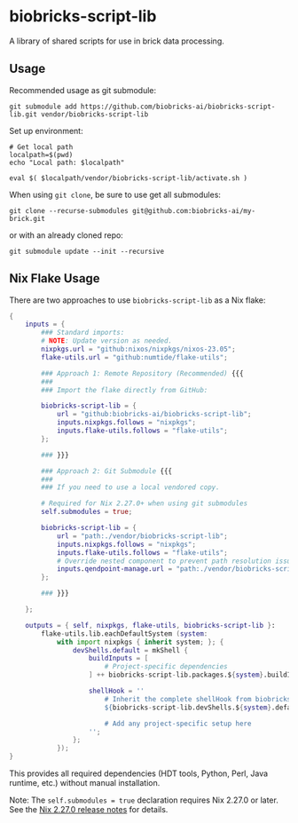 # biobricks-script-lib

A library of shared scripts for use in brick data processing.

## Usage

Recommended usage as git submodule:

```shell
git submodule add https://github.com/biobricks-ai/biobricks-script-lib.git vendor/biobricks-script-lib
```

Set up environment:

```shell
# Get local path
localpath=$(pwd)
echo "Local path: $localpath"

eval $( $localpath/vendor/biobricks-script-lib/activate.sh )
```

When using `git clone`, be sure to use get all submodules:

```shell
git clone --recurse-submodules git@github.com:biobricks-ai/my-brick.git
```

or with an already cloned repo:

```shell
git submodule update --init --recursive
```

## Nix Flake Usage

There are two approaches to use `biobricks-script-lib` as a Nix flake:

```nix
{
	inputs = {
		### Standard imports:
		# NOTE: Update version as needed.
		nixpkgs.url = "github:nixos/nixpkgs/nixos-23.05";
		flake-utils.url = "github:numtide/flake-utils";

		### Approach 1: Remote Repository (Recommended) {{{
		###
		### Import the flake directly from GitHub:

		biobricks-script-lib = {
			url = "github:biobricks-ai/biobricks-script-lib";
			inputs.nixpkgs.follows = "nixpkgs";
			inputs.flake-utils.follows = "flake-utils";
		};

		### }}}

		### Approach 2: Git Submodule {{{
		###
		### If you need to use a local vendored copy.

		# Required for Nix 2.27.0+ when using git submodules
		self.submodules = true;

		biobricks-script-lib = {
			url = "path:./vendor/biobricks-script-lib";
			inputs.nixpkgs.follows = "nixpkgs";
			inputs.flake-utils.follows = "flake-utils";
			# Override nested component to prevent path resolution issues
			inputs.qendpoint-manage.url = "path:./vendor/biobricks-script-lib/component/qendpoint-manage";
		};

		### }}}

	};

	outputs = { self, nixpkgs, flake-utils, biobricks-script-lib }:
		flake-utils.lib.eachDefaultSystem (system:
			with import nixpkgs { inherit system; }; {
				devShells.default = mkShell {
					buildInputs = [
						# Project-specific dependencies
					] ++ biobricks-script-lib.packages.${system}.buildInputs;

					shellHook = ''
						# Inherit the complete shellHook from biobricks-script-lib
						${biobricks-script-lib.devShells.${system}.default.shellHook or ""}

						# Add any project-specific setup here
					'';
				};
			});
}
```

This provides all required dependencies (HDT tools, Python, Perl, Java runtime, etc.) without manual installation.

Note: The `self.submodules = true` declaration requires Nix 2.27.0 or later.
See the [Nix 2.27.0 release notes](https://discourse.nixos.org/t/nix-2-27-0-released/62003) for details.
